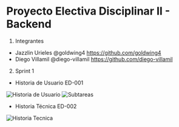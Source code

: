 # Proyecto Electiva Disciplinar II - Backend

1. Integrantes
  - Jazzlin Urieles @goldwing4 https://github.com/goldwing4
  - Diego Villamil  @diego-villamil https://github.com/diego-villamil
  
2. Sprint 1
  - Historia de Usuario ED-001 
  
  ![Historia de Usuario ](https://user-images.githubusercontent.com/99834634/188924201-7bf67b4a-d85e-4404-8e09-5c1bf52eac1d.jpeg) ![Subtareas](https://user-images.githubusercontent.com/99834634/188926840-60815719-469c-446d-be35-6b550267b6f2.jpg)

  - Historia Técnica ED-002
  
  ![Historia Tecnica](https://user-images.githubusercontent.com/99834634/188926742-81e563af-d1d3-411a-8c94-ebd0c41b3722.jpg)

 

  


